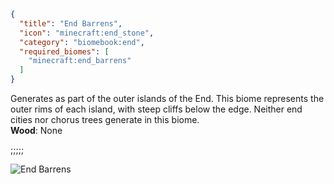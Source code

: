 ```json
{
  "title": "End Barrens",
  "icon": "minecraft:end_stone",
  "category": "biomebook:end",
  "required_biomes": [
    "minecraft:end_barrens"
  ]
}
```

Generates as part of the outer islands of the End. This biome represents the outer rims of each island, with steep cliffs below the edge. Neither end cities nor chorus trees generate in this biome.\
**Wood**: None

;;;;;

![End Barrens](biomebook:textures/gui/biomes/end_barrens.png,fit)